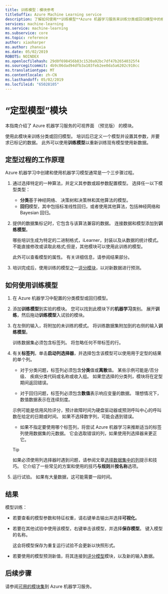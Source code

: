 ```yaml
---
title: 训练模型：模块参考
titleSuffix: Azure Machine Learning service
description: 了解如何使用**训练模型**Azure 机器学习服务来训练分类或回归模型中的模块。
services: machine-learning
ms.service: machine-learning
ms.subservice: core
ms.topic: reference
author: xiaoharper
ms.author: zhanxia
ms.date: 05/02/2019
ROBOTS: NOINDEX
ms.openlocfilehash: 29d0f698456b83c1520a92bc7df47b26540325f4
ms.sourcegitcommit: 4b9c06dad94dfb3a103feb2ee0da5a6202c910cc
ms.translationtype: MT
ms.contentlocale: zh-CN
ms.lasthandoff: 05/02/2019
ms.locfileid: "65028105"
---
```

# <a name="train-model-module"></a>“定型模型”模块

本指南介绍了 Azure 机器学习服务的可视界面 （预览版） 的模块。

使用此模块来训练分类或回归模型。 培训后已定义一个模型并设置其参数，并要求已标记的数据。 此外可以使用**训练模型**以重新训练现有模型使用新数据。 

## <a name="how-the-training-process-works"></a>定型过程的工作原理

Azure 机器学习中创建和使用机器学习模型通常是一个三步骤过程。 

1. 通过选择特定的一种算法，并定义其参数或超参数配置模型。 选择任一以下模型类型： 

    + **分类**基于神经网络、 决策树和决策林和其他算法的模型。
    + **回归**模型，其中包括标准线性回归，或者使用其他算法，包括神经网络和 Bayesian 回归。  

2. 提供的数据集标记时，它包含与该算法兼容的数据。 连接数据和模型添加到**训练模型**。

    哪些培训生成为特定的二进制格式，iLearner，封装以及从数据的统计模式。 不能直接修改或读取此格式;但是，其他模块可以使用此训练的模型。 
    
    此外可以查看模型的属性。 有关详细信息，请参阅结果部分。

3. 培训完成后，使用训练的模型之一[评分模块](./score-model.md)，以对新数据进行预测。

## <a name="how-to-use-train-model"></a>如何使用**训练模型**  
  
1.  在 Azure 机器学习中配置的分类模型或回归模型。
    
2. 添加**训练模型**到实验的模块。  您可以找到此模块下的**机器学习**类别。 展开**训练**，然后拖动**训练模型**入试验的模块。
  
3.  在左侧的输入，将附加的未训练的模式。 将训练数据集附加到的右侧的输入**训练模型**。

    训练数据集必须包含标签列。 将忽略任何不带标签的行。
  
4.  有关**标签列**，单击**启动列选择器**，并选择包含该模型可以使用用于定型的结果的单个列。
  
    - 对于分类问题，标签列必须包含**分类**值或**离散**值。 某些示例可能是/否分级、 疾病分类代码或名称或收入组。  如果您选择的分类列，模块将在定型期间返回错误。
  
    -   对于回归问题，标签列必须包含**数值**表示响应变量的数据。 理想情况下，数值数据表示在连续刻度。 
    
    示例可能是信用风险评分，预计故障时间为硬盘驱动器或预测呼叫中心的呼叫数在给定的日期或时间。  如果不选择数字列，可能会遇到错误。
  
    -   如果不指定要使用哪个标签列，将尝试 Azure 机器学习来推断适当的标签列使用数据集的元数据。 它会选取错误的列，如果使用列选择器来更正它。
  
    > [!TIP] 
    > 如果必须使用列选择器时遇到问题，请参阅文章[选择数据集中的列](./select-columns-in-dataset.md)提示和技巧。 它介绍了一些常见的方案和使用的技巧**与规则**并**按名称**选项。
  
5.  运行试验。 如果有大量数据，这可能需要一段时间。

## <a name="bkmk_results"></a> 结果

模型训练：

+ 若要查看的模型参数和特征权重，请右键单击输出并选择**可视化**。
+ 若要在其他试验中使用该模型，右键单击该模型，并选择**保存模型**。 键入模型的名称。 

    这会将模型保存为重复运行试验不会更新以快照形式。
+ 若要使用的模型预测新值，将其连接到[评分模型](./score-model.md)模块，以及新的输入数据。


## <a name="next-steps"></a>后续步骤

请参阅[可用的模块集](module-reference.md)到 Azure 机器学习服务。 